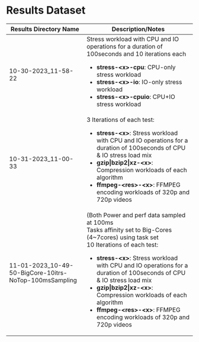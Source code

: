 # Results Dataset

| Results Directory Name  | Description/Notes                                                   |
| ----------------------- | ------------------------------------------------------------------- |
| 10-30-2023_11-58-22     | Stress workload with CPU and IO  operations for a duration of 100seconds and 10 iterations each <ul><li>**stress-\<x\>-cpu**: CPU-only stress workload</li><li>**stress-\<x\>-io**: IO-only stress workload</li><li>**stress-\<x\>-cpuio**: CPU+IO stress workload</li></ul>|
| 10-31-2023_11-00-33     |  3 Iterations of each test: <ul><li>**stress-\<x\>**: Stress workload with CPU and IO  operations for a duration of 100seconds of CPU & IO stress load mix</li><li>**gzip\|bzip2\|xz-\<x\>**: Compression workloads of each algorithm</li><li>**ffmpeg-\<res\>-\<x\>**: FFMPEG encoding workloads of 320p and 720p videos</li></ul>|
| 11-01-2023_10-49-50-BigCore-10itrs-NoTop-100msSampling     |  (Both Power and perf data sampled at 100ms<br /> Tasks affinity set to Big-Cores (4~7cores) using task set <br />10 Iterations of each test: <ul><li>**stress-\<x\>**: Stress workload with CPU and IO  operations for a duration of 100seconds of CPU & IO stress load mix</li><li>**gzip\|bzip2\|xz-\<x\>**: Compression workloads of each algorithm</li><li>**ffmpeg-\<res\>-\<x\>**: FFMPEG encoding workloads of 320p and 720p videos</li></ul>|